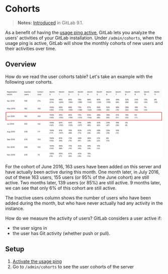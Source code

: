 # Cohorts

> **Notes:**
> [Introduced][ce-23361] in GitLab 9.1.

As a benefit of having the [usage ping active](settings/usage_statistics.md),
GitLab lets you analyze the users' activities of your GitLab installation.
Under `/admin/cohorts`, when the usage ping is active, GitLab will show the
monthly cohorts of new users and their activities over time.

## Overview

How do we read the user cohorts table? Let's take an example with the following
user cohorts.

![User cohort example](img/cohorts.png)

For the cohort of June 2016, 163 users have been added on this server and have
actually been active during this month. One month later, in July 2016, out of
these 163 users, 155 users (or 95% of the June cohort) are still active. Two
months later, 139 users (or 85%) are still active. 9 months later, we can see
that only 6% of this cohort are still active.

The Inactive users column shows the number of users who have been added during
the month, but who have never actually had any activity in the instance.

How do we measure the activity of users? GitLab considers a user active if:

* the user signs in
* the user has Git activity (whether push or pull).

## Setup

1. [Activate the usage ping](settings/usage_statistics.md)
2. Go to `/admin/cohorts` to see the user cohorts of the server

[ce-23361]: https://gitlab.com/gitlab-org/gitlab-ce/issues/23361
